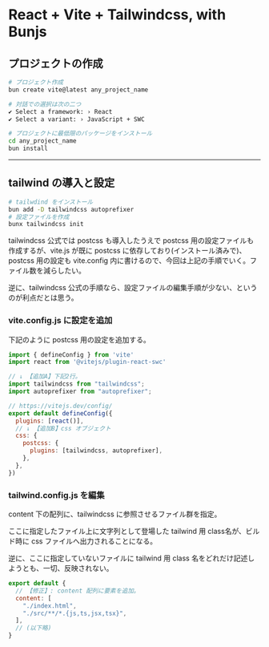 # React + Vite + Tailwindcss, with Bunjs

## プロジェクトの作成

```bash
# プロジェクト作成
bun create vite@latest any_project_name

# 対話での選択は次の二つ
✔ Select a framework: › React
✔ Select a variant: › JavaScript + SWC

# プロジェクトに最低限のパッケージをインストール
cd any_project_name
bun install
```

---

## tailwind の導入と設定

```bash
# tailwdind をインストール
bun add -D tailwindcss autoprefixer
# 設定ファイルを作成
bunx tailwindcss init
```

tailwindcss 公式では postcss も導入したうえで postcss 用の設定ファイルも作成するが、vite.js が既に postcss に依存しており(インストール済みで)、postcss 用の設定も vite.config 内に書けるので、今回は上記の手順でいく。ファイル数を減らしたい。

逆に、tailwindcss 公式の手順なら、設定ファイルの編集手順が少ない、というのが利点だとは思う。

### vite.config.js に設定を追加

下記のように postcss 用の設定を追加する。

```js
import { defineConfig } from 'vite'
import react from '@vitejs/plugin-react-swc'

// ↓ 【追加A】下記2行。
import tailwindcss from "tailwindcss";
import autoprefixer from "autoprefixer";

// https://vitejs.dev/config/
export default defineConfig({
  plugins: [react()],
  // ↓ 【追加B】css オブジェクト
  css: {
    postcss: {
      plugins: [tailwindcss, autoprefixer],
    },
  },
})
```

### tailwind.config.js を編集

content 下の配列に、tailwindcss に参照させるファイル群を指定。

ここに指定したファイル上に文字列として登場した tailwind 用 class名が、ビルド時に css ファイルへ出力されることになる。

逆に、ここに指定していないファイルに tailwind 用 class 名をどれだけ記述しようとも、一切、反映されない。

```js
export default {
  // 【修正】: content 配列に要素を追加。
  content: [
    "./index.html",
    "./src/**/*.{js,ts,jsx,tsx}",
  ],
  // (以下略)
}
```
